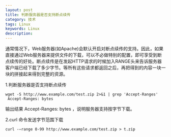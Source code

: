 ```yaml
---
layout: post
title: 判断服务器是否支持断点续传
category: 技术
tags: Linux
keywords: Linux
description:
---
```


通常情况下，Web服务器(如Apache)会默认开启对断点续传的支持。因此，如果直接通过Web服务器来提供文件的下载，可以不必做特别的配置，即可享受到断点续传的好处。断点续传是在发起HTTP请求的时候加入RANGE头来告诉服务器客户端已经下载了多少字节。等所有这些请求都返回之后，再把得到的内容一块一块的拼接起来得到完整的资源。

1.判断服务器是否支持断点续传

```
wget -S http://www.example.com/test.zip 2>&1 | grep 'Accept-Ranges'
 Accept-Ranges: bytes
```
输出结果 Accept-Ranges: bytes ，说明服务器支持按字节下载。

2.curl 命令发送字节范围下载

```
curl -–range 0-99 http://www.example.com/test.zip > t.zip
```

